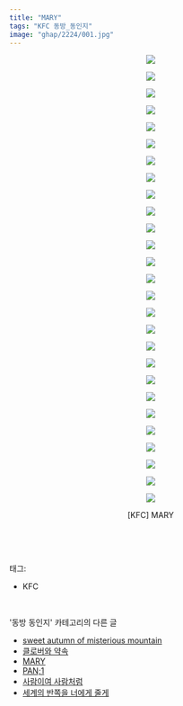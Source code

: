 ```yaml
---
title: "MARY"
tags: "KFC 동방_동인지"
image: "ghap/2224/001.jpg"
---
```

<div class="article">
<p style="text-align: center; clear: none; float: none;"><img src="{{ site.nasurl }}/ghap/2224/001.jpg"/></p>
<p style="text-align: center; clear: none; float: none;"><img src="{{ site.nasurl }}/ghap/2224/002.jpg"/></p>
<p style="text-align: center; clear: none; float: none;"><img src="{{ site.nasurl }}/ghap/2224/003.jpg"/></p>
<p style="text-align: center; clear: none; float: none;"><img src="{{ site.nasurl }}/ghap/2224/004.jpg"/></p>
<p style="text-align: center; clear: none; float: none;"><img src="{{ site.nasurl }}/ghap/2224/005.jpg"/></p>
<p style="text-align: center; clear: none; float: none;"><img src="{{ site.nasurl }}/ghap/2224/006.jpg"/></p>
<p style="text-align: center; clear: none; float: none;"><img src="{{ site.nasurl }}/ghap/2224/007.jpg"/></p>
<p style="text-align: center; clear: none; float: none;"><img src="{{ site.nasurl }}/ghap/2224/008.jpg"/></p>
<p style="text-align: center; clear: none; float: none;"><img src="{{ site.nasurl }}/ghap/2224/009.jpg"/></p>
<p style="text-align: center; clear: none; float: none;"><img src="{{ site.nasurl }}/ghap/2224/010.jpg"/></p>
<p style="text-align: center; clear: none; float: none;"><img src="{{ site.nasurl }}/ghap/2224/011.jpg"/></p>
<p style="text-align: center; clear: none; float: none;"><img src="{{ site.nasurl }}/ghap/2224/012.jpg"/></p>
<p style="text-align: center; clear: none; float: none;"><img src="{{ site.nasurl }}/ghap/2224/013.jpg"/></p>
<p style="text-align: center; clear: none; float: none;"><img src="{{ site.nasurl }}/ghap/2224/014.jpg"/></p>
<p style="text-align: center; clear: none; float: none;"><img src="{{ site.nasurl }}/ghap/2224/015.jpg"/></p>
<p style="text-align: center; clear: none; float: none;"><img src="{{ site.nasurl }}/ghap/2224/016.jpg"/></p>
<p style="text-align: center; clear: none; float: none;"><img src="{{ site.nasurl }}/ghap/2224/017.jpg"/></p>
<p style="text-align: center; clear: none; float: none;"><img src="{{ site.nasurl }}/ghap/2224/018.jpg"/></p>
<p style="text-align: center; clear: none; float: none;"><img src="{{ site.nasurl }}/ghap/2224/019.jpg"/></p>
<p style="text-align: center; clear: none; float: none;"><img src="{{ site.nasurl }}/ghap/2224/020.jpg"/></p>
<p style="text-align: center; clear: none; float: none;"><img src="{{ site.nasurl }}/ghap/2224/021.jpg"/></p>
<p style="text-align: center; clear: none; float: none;"><img src="{{ site.nasurl }}/ghap/2224/022.jpg"/></p>
<p style="text-align: center; clear: none; float: none;"><img src="{{ site.nasurl }}/ghap/2224/023.jpg"/></p>
<p style="text-align: center; clear: none; float: none;"><img src="{{ site.nasurl }}/ghap/2224/024.jpg"/></p>
<p style="text-align: center; clear: none; float: none;"><img src="{{ site.nasurl }}/ghap/2224/025.jpg"/></p>
<p style="text-align: center; clear: none; float: none;"><img src="{{ site.nasurl }}/ghap/2224/026.jpg"/></p>
<p style="text-align: center; clear: none; float: none;"><img src="{{ site.nasurl }}/ghap/2224/027.jpg"/></p>
<p style="text-align: center; clear: none; float: none;">[KFC] MARY</p>
<p><br/></p>
</div><br/>
<div class="tagTrail">
<p>태그: </p>
<ul>
<li>KFC</li>
</ul>
</div><br/>
<div class="another">
<p>'동방 동인지' 카테고리의 다른 글</p>
<ul>
<li><a href="/2016-09-19-ghap_2226">sweet autumn of misterious mountain</a></li>
<li><a href="/2016-09-19-ghap_2225">클로버와 약속</a></li>
<li><a href="/2016-09-19-ghap_2224">MARY</a></li>
<li><a href="/2016-09-18-ghap_2222">PAN;1</a></li>
<li><a href="/2016-09-18-ghap_2221">사람이여 사람처럼</a></li>
<li><a href="/2016-09-18-ghap_2220">세계의 반쪽을 너에게 줄게</a></li>
</ul>
</div><br/>
<div class="cb_module cb_fluid">
<div class="cb_wrt cb_profile">
</div><!-- commentList close -->
</div><br/>
